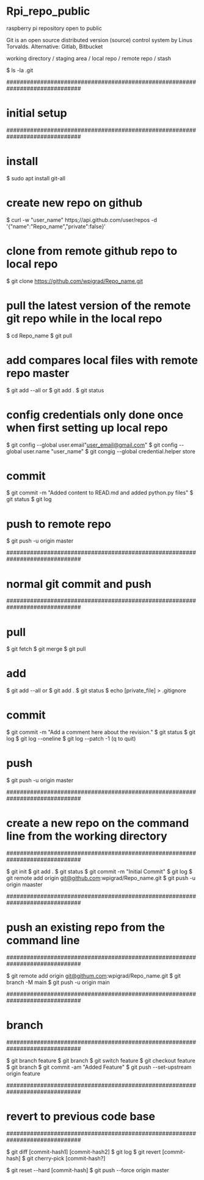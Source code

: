 # Rpi_repo_public
raspberry pi repository open to public

Git is an open source distributed version (source) control system by Linus Torvalds.
Alternative: Gitlab, Bitbucket

working directory / staging area / local repo / remote repo / stash


$ ls -la .git

##############################################################################
# initial setup
##############################################################################

# install
$ sudo apt install git-all

# create new repo on github
$ curl -w "user_name" https;//api.github.com/user/repos -d '{"name":"Repo_name","private":false}'

# clone from remote github repo to local repo
$ git clone https://github.com/wpigrad/Repo_name.git

# pull the latest version of the remote git repo while in the local repo
$ cd Repo_name
$ git pull

# add compares local files with remote repo master
$ git add --all or $ git add .
$ git status

# config credentials only done once when first setting up local repo
$ git config --global user.email"user_email@gmail.com"
$ git config --global user.name "user_name"
$ git congig --global credential.helper store

# commit
$ git commit -m "Added content to READ.md and added python.py files"
$ git status
$ git log

# push to remote repo
$ git push -u origin master

##############################################################################
# normal git commit and push
##############################################################################

# pull
$ git fetch
$ git merge
$ git pull

# add
$ git add --all or $ git add .
$ git status
$ echo [private_file] > .gitignore

# commit
$ git commit -m "Add a comment here about the revision."
$ git status
$ git log
$ git log --oneline
$ git log --patch -1 (q to quit)

# push
$ git push -u origin master

##############################################################################
# create a new repo on the command line from the working directory
##############################################################################

$ git init
$ git add .
$ git status
$ git commit -m "Initial Commit"
$ git log
$ git remote add origin git@github.com:wpigrad/Repo_name.git
$ git push -u origin maaster

##############################################################################
# push an existing repo from the command line
##############################################################################

$ git remote add origin git@githum.com:wpigrad/Repo_name.git
$ git branch -M main
$ git push -u origin main

##############################################################################
# branch
##############################################################################

$ git branch feature
$ git branch
$ git switch feature
$ git checkout feature
$ git branch
$ git commit -am "Added Feature"
$ git push --set-upstream origin feature

##############################################################################
# revert to previous code base
##############################################################################

$ git diff [commit-hash1] [commit-hash2]
$ git log
$ git revert [commit-hash]
$ git cherry-pick [commit-hash?]

$ git reset --hard [commit-hash]
$ git push --force origin master
